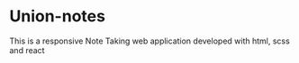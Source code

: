 # Union-notes
 This is a responsive Note Taking web application developed with html, scss and react
